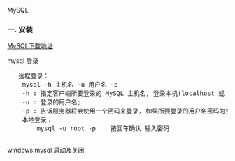 MySQL 

### 一. 安装
   [MySQL下载地址](https://dev.mysql.com/downloads/mysql/)
   
   mysql 登录 
   <pre>
   远程登录：
    mysql -h 主机名 -u 用户名 -p
    -h : 指定客户端所要登录的 MySQL 主机名, 登录本机(localhost 或 127.0.0.1)该参数可以省略;
    -u : 登录的用户名;
    -p : 告诉服务器将会使用一个密码来登录, 如果所要登录的用户名密码为空, 可以忽略此选项。
    本地登录：
        mysql -u root -p    按回车确认 输入密码
   </pre>
   
   windows mysql 启动及关闭
   
    
   